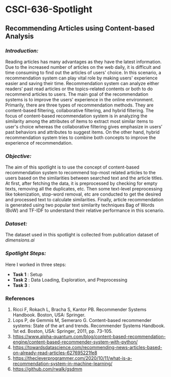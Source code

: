# CSCI-636-Spotlight
## Recommending Articles using Content-based Analysis
### *Introduction:* ###
Reading articles has many advantages as they have the latest information. Due to the increased number of articles on the web daily, it is difficult and time consuming to find out the articles of users' choice. In this scenario, a recommendation system can play vital role by making users' experience easier and saving their time. Recommendation system can analyze either readers’ past read articles or the topics-related contents or both to do recommend articles to users. The main goal of the recommendation systems is to improve the users' experience in the online environment. Primarily, there are three types of recommendation methods. They are content-based filtering, collaborative filtering, and hybrid filtering. The focus of content-based recommendation system is in analyzing the similarity among the attributes of items to extract most similar items to user's choice whereas the collaborative filtering gives emphasize in users’ past behaviors and attributes to suggest items. On the other hand, hybrid recommendation system tries to combine both concepts to improve the experience of recommendation.

### *Objective:* ###
The aim of this spotlight is to use the concept of content-based recommendation system to recommend top-most related articles to the users based on the similarities between searched text and the article titles. At first, after fetching the data, it is preprocessed by checking for empty texts, removing all the duplicates, etc. Then some text-level  preprocessing like tokenization, stop-word removal, etc are conducted to get the desired and processed text to calculate similarities. Finally, article recommendation is generated using two popular text similarity techniques Bag of Words (BoW) and TF-IDF to understand their relative performance in this scenario.

### *Dataset:* ###
The dataset used in this spotlight is collected from publication dataset of <i>dimensions.ai</i>

### *Spotlight Steps:* ###
Here I worked in three steps: <br>
* __Task 1__ : Setup <br>
* __Task 2__ : Data Loading, Exploration, and Preprocessing <br>
* __Task 3__ : 

### References ###
1. Ricci F, Rokach L, Bracha S, Kantor PB. Recommender Systems Handbook. Boston, USA: Springer.
2. Lops P, de Gemmis M, Semeraro G. Content-based recommender systems: State of the art and trends. Recommender Systems Handbook. 1st ed. Boston, USA: Springer, 2011, pp. 73-105.
3. https://www.alpha-quantum.com/blog/content-based-recommendation-engine/content-based-recommender-system-with-python/
4. https://towardsdatascience.com/recommending-news-articles-based-on-already-read-articles-627695221fe8
5. https://thecleverprogrammer.com/2020/10/11/what-is-a-recommendation-system-in-machine-learning/
6. https://github.com/rwalk/gsdmm
